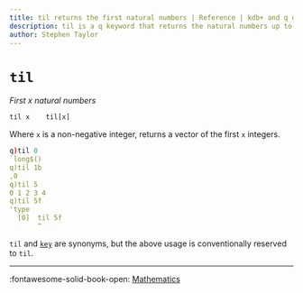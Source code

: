 ```yaml
---
title: til returns the first natural numbers | Reference | kdb+ and q documentation
description: til is a q keyword that returns the natural numbers up to its argument.
author: Stephen Taylor
---
```

# `til`




_First x natural numbers_ 

```txt
til x    til[x]
```

Where `x` is a non-negative integer, returns a vector of the first `x` integers. 

```q
q)til 0
`long$()
q)til 1b
,0
q)til 5
0 1 2 3 4
q)til 5f
'type
  [0]  til 5f
       ^
```

`til` and [`key`](key.md) are synonyms, but the above usage is conventionally reserved to `til`.

----
:fontawesome-solid-book-open:
[Mathematics](../basics/math.md)
